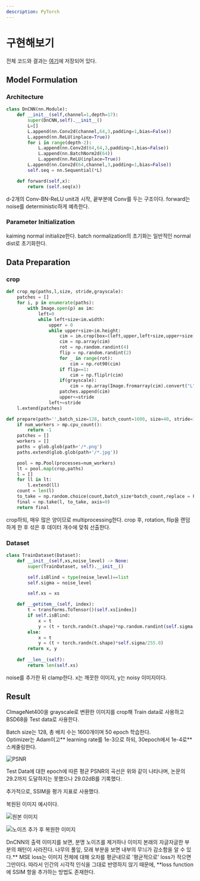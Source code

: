 ```yaml
---
description: PyTorch
---
```


# 구현해보기

전체 코드와 결과는 [여기](https://github.com/BengaleeHS/practice-ai-paper/tree/main/DnCNN\(2016\))에 저장되어 있다.

## Model Formulation

### Architecture

```python
class DnCNN(nn.Module):
    def __init__(self,channel=1,depth=17):
        super(DnCNN,self).__init__()
        L=[]
        L.append(nn.Conv2d(channel,64,3,padding=1,bias=False))
        L.append(nn.ReLU(inplace=True))
        for i in range(depth-2):
            L.append(nn.Conv2d(64,64,3,padding=1,bias=False))
            L.append(nn.BatchNorm2d(64))
            L.append(nn.ReLU(inplace=True))
        L.append(nn.Conv2d(64,channel,3,padding=1,bias=False))
        self.seq = nn.Sequential(*L)

    def forward(self,x):
        return (self.seq(x))
```

d-2개의 Conv-BN-ReLU unit과 시작, 끝부분에 Conv를 두는 구조이다. forward는 noise를 deterministic하게 예측한다.

### Parameter Initialization

kaiming normal initialize한다. batch normalization의 초기화는 일반적인 normal dist로 초기화한다.

## Data Preparation

### crop

```python
def crop_mp(paths,l,size, stride,grayscale):
    patches = []
    for i, p in enumerate(paths):
        with Image.open(p) as im:
            left=0
            while left+size<im.width:
                upper = 0
                while upper+size<im.height:
                    cim = im.crop(box=(left,upper,left+size,upper+size))
                    cim = np.array(cim)
                    rot = np.random.randint(4)
                    flip = np.random.randint(2)
                    for _ in range(rot):
                        cim = np.rot90(cim)
                    if flip==1:
                        cim = np.fliplr(cim)
                    if(grayscale):
                        cim = np.array(Image.fromarray(cim).convert("L"))
                    patches.append(cim)
                    upper+=stride
                left+=stride
    l.extend(patches)

def prepare(path='',batch_size=128, batch_count=1600, size=40, stride=10, num_workers=4,grayscale=True):
    if num_workers > mp.cpu_count():
        return -1
    patches = []
    workers = []
    paths = glob.glob(path+'/*.png')
    paths.extend(glob.glob(path+'/*.jpg'))

    pool = mp.Pool(processes=num_workers)
    lt = pool.map(crop,paths)
    l = []
    for ll in lt:
        l.extend(ll)
    count = len(l)
    to_take = np.random.choice(count,batch_size*batch_count,replace = False)
    final = np.take(l, to_take, axis=0)
    return final
```

crop하되, 매우 많은 양이므로 multiprocessing한다. crop 후, rotation, flip을 랜덤하게 한 후 섞은 후 데이터 개수에 맞춰 선출한다.

### Dataset

```python
class TrainDataset(Dataset):
    def __init__(self,xs,noise_level) -> None:
        super(TrainDataset, self).__init__()

        self.isBlind = type(noise_level)==list
        self.sigma = noise_level

        self.xs = xs

    def __getitem__(self, index):
        t = transforms.ToTensor()(self.xs[index])
        if self.isBlind:
            x = t
            y = (t + torch.randn(t.shape)*np.random.randint(self.sigma[0],self.sigma[1])/255.0)
        else:
            x = t
            y = (t + torch.randn(t.shape)*self.sigma/255.0)
        return x, y
    
    def __len__(self):
        return len(self.xs)
```

noise를 추가한 뒤 clamp한다. x는 깨끗한 이미지, y는 noisy 이미지이다.

## Result

CImageNet400을 grayscale로 변환한 이미지를 crop해 Train data로 사용하고 BSD68을 Test data로 사용한다.&#x20;

Batch size는 128, 총 배치 수는 1600개이며 50 epoch 학습한다. \
Optimizer는 Adam이고** learning rate를 1e-3으로 하되, 30epoch에서 1e-4로** 스케줄링한다.

![PSNR](<../../.gitbook/assets/avg\_psnr (2).png>)

Test Data에 대한 epoch에 따른 평균 PSNR의 곡선은 위와 같이 나타나며, 논문의 29.2까지 도달하지는 못했으나 29.02dB를 기록했다.

추가적으로, SSIM을 평가 지표로 사용했다.

복원된 이미지 예시이다.&#x20;

![원본 이미지](../../.gitbook/assets/49\_org.png)

![노이즈 추가 후 복원한 이미지](<../../.gitbook/assets/49\_out (1).png>)

DnCNN의 출력 이미지를 보면, 분명 노이즈를 제거하나 이미지 본래의 자글자글한 부분의 패턴이 사라진다. 나무의 풀잎, 모래 부분을 보면 내부의 무늬가 감소함을 알 수 있다.** MSE loss는 이미지 전체에 대해 오차를 평균내므로 '평균적으로' loss가 작으면 그만이다. 따라서 인간의 시각적 인식을 그대로 반영하지 않기 때문에, **loss function에 SSIM 항을 추가하는 방법도 존재한다.
